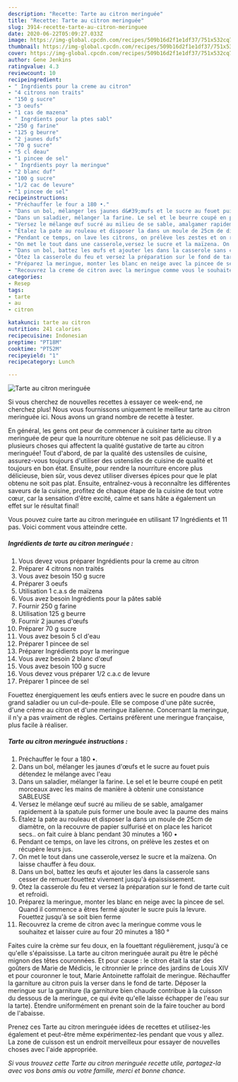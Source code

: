 ```yaml
---
description: "Recette: Tarte au citron meringuée"
title: "Recette: Tarte au citron meringuée"
slug: 3914-recette-tarte-au-citron-meringuee
date: 2020-06-22T05:09:27.033Z
image: https://img-global.cpcdn.com/recipes/509b16d2f1e1df37/751x532cq70/tarte-au-citron-meringuee-photo-principale-de-la-recette.jpg
thumbnail: https://img-global.cpcdn.com/recipes/509b16d2f1e1df37/751x532cq70/tarte-au-citron-meringuee-photo-principale-de-la-recette.jpg
cover: https://img-global.cpcdn.com/recipes/509b16d2f1e1df37/751x532cq70/tarte-au-citron-meringuee-photo-principale-de-la-recette.jpg
author: Gene Jenkins
ratingvalue: 4.3
reviewcount: 10
recipeingredient:
- " Ingrdients pour la creme au citron"
- "4 citrons non traits"
- "150 g sucre"
- "3 oeufs"
- "1 cas de mazena"
- " Ingrdients pour la ptes sabl"
- "250 g farine"
- "125 g beurre"
- "2 jaunes dufs"
- "70 g sucre"
- "5 cl deau"
- "1 pincee de sel"
- " Ingrdients poyr la meringue"
- "2 blanc duf"
- "100 g sucre"
- "1/2 cac de levure"
- "1 pincee de sel"
recipeinstructions:
- "Préchauffer le four a 180 •."
- "Dans un bol, mélanger les jaunes d&#39;œufs et le sucre au fouet puis détendez le mélange avec l&#39;eau"
- "Dans un saladier, mélanger la farine. Le sel et le beurre coupé en petit morceaux avec les mains de manière à obtenir une consistance SABLEUSE"
- "Versez le mélange œuf sucré au milieu de se sable, amalgamer rapidement à la spatule puis former une boule avec la paume des mains"
- "Étalez la pate au rouleau et disposer la dans un moule de 25cm de diamètre, on la recouvre de papier sulfurisé et on place les haricot secs.. on fait cuire à blanc pendant 30 minutes a 160 •"
- "Pendant ce temps, on lave les citrons, on prélève les zestes et on récupère leurs jus."
- "On met le tout dans une casserole,versez le sucre et la maïzena. On laisse chauffer à feu doux."
- "Dans un bol, battez les œufs et ajouter les dans la casserole sans cesser de remuer.fouettez vivement jusqu&#39;à épaississement."
- "Ôtez la casserole du feu et versez la préparation sur le fond de tarte cuit et refroidi."
- "Préparez la meringue, monter les blanc en neige avec la pincee de sel. Quand il commence a êtres fermé ajouter le sucre puis la levure. Fouettez jusqu&#39;à se soit bien ferme"
- "Recouvrez la creme de citron avec la meringue comme vous le souhaitez et laisser cuire au four 20 minutes a 180 °"
categories:
- Resep
tags:
- tarte
- au
- citron

katakunci: tarte au citron 
nutrition: 241 calories
recipecuisine: Indonesian
preptime: "PT18M"
cooktime: "PT52M"
recipeyield: "1"
recipecategory: Lunch

---
```



![Tarte au citron meringuée](https://img-global.cpcdn.com/recipes/509b16d2f1e1df37/751x532cq70/tarte-au-citron-meringuee-photo-principale-de-la-recette.jpg)

Si vous cherchez de nouvelles recettes à essayer ce week-end, ne cherchez plus! Nous vous fournissons uniquement le meilleur tarte au citron meringuée ici. Nous avons un grand nombre de recette à tester.

En général, les gens ont peur de commencer à cuisiner tarte au citron meringuée de peur que la nourriture obtenue ne soit pas délicieuse. Il y a plusieurs choses qui affectent la qualité gustative de tarte au citron meringuée! Tout d'abord, de par la qualité des ustensiles de cuisine, assurez-vous toujours d'utiliser des ustensiles de cuisine de qualité et toujours en bon état. Ensuite, pour rendre la nourriture encore plus délicieuse, bien sûr, vous devez utiliser diverses épices pour que le plat obtenu ne soit pas plat. Ensuite, entraînez-vous à reconnaître les différentes saveurs de la cuisine, profitez de chaque étape de la cuisine de tout votre cœur, car la sensation d'être excité, calme et sans hâte a également un effet sur le résultat final!

<!--inarticleads1-->

Vous pouvez cuire tarte au citron meringuée en utilisant 17 Ingrédients et 11 pas. Voici comment vous atteindre cette.

##### Ingrédients de tarte au citron meringuée :

1. Vous devez vous préparer  Ingrédients pour la creme au citron
1. Préparer 4 citrons non traités
1. Vous avez besoin 150 g sucre
1. Préparer 3 oeufs
1. Utilisation 1 c.a.s de maïzena
1. Vous avez besoin  Ingrédients pour la pâtes sablé
1. Fournir 250 g farine
1. Utilisation 125 g beurre
1. Fournir 2 jaunes d&#39;œufs
1. Préparer 70 g sucre
1. Vous avez besoin 5 cl d&#39;eau
1. Préparer 1 pincee de sel
1. Préparer  Ingrédients poyr la meringue
1. Vous avez besoin 2 blanc d&#39;œuf
1. Vous avez besoin 100 g sucre
1. Vous devez vous préparer 1/2 c.a.c de levure
1. Préparer 1 pincee de sel


Fouettez énergiquement les œufs entiers avec le sucre en poudre dans un grand saladier ou un cul-de-poule. Elle se compose d&#39;une pâte sucrée, d&#39;une crème au citron et d&#39;une meringue italienne. Concernant la meringue, il n&#39;y a pas vraiment de règles. Certains préfèrent une meringue française, plus facile à réaliser. 

<!--inarticleads2-->

##### Tarte au citron meringuée instructions :

1. Préchauffer le four a 180 •.
1. Dans un bol, mélanger les jaunes d&#39;œufs et le sucre au fouet puis détendez le mélange avec l&#39;eau
1. Dans un saladier, mélanger la farine. Le sel et le beurre coupé en petit morceaux avec les mains de manière à obtenir une consistance SABLEUSE
1. Versez le mélange œuf sucré au milieu de se sable, amalgamer rapidement à la spatule puis former une boule avec la paume des mains
1. Étalez la pate au rouleau et disposer la dans un moule de 25cm de diamètre, on la recouvre de papier sulfurisé et on place les haricot secs.. on fait cuire à blanc pendant 30 minutes a 160 •
1. Pendant ce temps, on lave les citrons, on prélève les zestes et on récupère leurs jus.
1. On met le tout dans une casserole,versez le sucre et la maïzena. On laisse chauffer à feu doux.
1. Dans un bol, battez les œufs et ajouter les dans la casserole sans cesser de remuer.fouettez vivement jusqu&#39;à épaississement.
1. Ôtez la casserole du feu et versez la préparation sur le fond de tarte cuit et refroidi.
1. Préparez la meringue, monter les blanc en neige avec la pincee de sel. Quand il commence a êtres fermé ajouter le sucre puis la levure. Fouettez jusqu&#39;à se soit bien ferme
1. Recouvrez la creme de citron avec la meringue comme vous le souhaitez et laisser cuire au four 20 minutes a 180 °


Faites cuire la crème sur feu doux, en la fouettant régulièrement, jusqu&#39;à ce qu&#39;elle s&#39;épaississe. La tarte au citron meringuée aurait pu être le pêché mignon des têtes couronnées. Et pour cause : le citron était la star des goûters de Marie de Médicis, le citronnier le prince des jardins de Louis XIV et pour couronner le tout, Marie Antoinette raffolait de meringue. Réchauffer la garniture au citron puis la verser dans le fond de tarte. Déposer la meringue sur la garniture (la garniture bien chaude contribue à la cuisson du dessous de la meringue, ce qui évite qu&#39;elle laisse échapper de l&#39;eau sur la tarte). Étendre uniformément en prenant soin de la faire toucher au bord de l&#39;abaisse. 

<!--inarticleads1-->

<p>
Prenez ces Tarte au citron meringuée idées de recettes et utilisez-les également et peut-être même expérimentez-les pendant que vous y allez. La zone de cuisson est un endroit merveilleux pour essayer de nouvelles choses avec l'aide appropriée.
</p>

<p>
<i>Si vous trouvez cette Tarte au citron meringuée recette utile, partagez-la avec vos bons amis ou votre famille, merci et bonne chance.</i>
</p>

